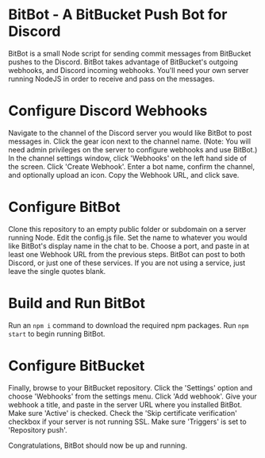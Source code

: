 # BitBot - A BitBucket Push Bot for Discord

BitBot is a small Node script for sending commit messages from BitBucket pushes to the Discord. BitBot takes advantage of BitBucket's outgoing webhooks, and Discord incoming webhooks. You'll need your own server running NodeJS in order to receive and pass on the messages.

# Configure Discord Webhooks

Navigate to the channel of the Discord server you would like BitBot to post messages in. Click the gear icon next to the channel name. (Note: You will need admin privileges on the server to configure webhooks and use BitBot.) In the channel settings window, click 'Webhooks' on the left hand side of the screen. Click 'Create Webhook'. Enter a bot name, confirm the channel, and optionally upload an icon. Copy the Webhook URL, and click save.

# Configure BitBot

Clone this repository to an empty public folder or subdomain on a server running Node. Edit the config.js file. Set the name to whatever you would like BitBot's display name in the chat to be. Choose a port, and paste in at least one Webhook URL from the previous steps. BitBot can post to both Discord, or just one of these services. If you are not using a service, just leave the single quotes blank.

# Build and Run BitBot

Run an `npm i` command to download the required npm packages. Run `npm start` to begin running BitBot.

# Configure BitBucket

Finally, browse to your BitBucket repository. Click the 'Settings' option and choose 'Webhooks' from the settings menu. Click 'Add webhook'. Give your webhook a title, and paste in the server URL where you installed BitBot. Make sure 'Active' is checked. Check the 'Skip certificate verification' checkbox if your server is not running SSL. Make sure 'Triggers' is set to 'Repository push'.

Congratulations, BitBot should now be up and running.
